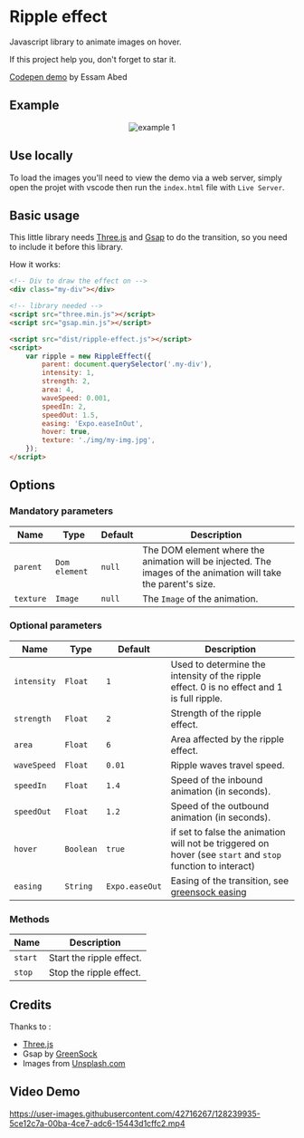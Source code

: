 # Ripple effect

Javascript library to animate images on hover.

If this project help you, don't forget to star it.

[Codepen demo](https://codepen.io/Sabosuke/pen/eYWLGjv) by Essam Abed

## Example
<p align="center">
    <img alt="example 1" src="gifs/ripple-effect-demo.gif">
</p>

## Use locally
To load the images you'll need to view the demo via a web server, simply open the projet with vscode then run the `index.html` file with `Live Server`.

## Basic usage

This little library needs [Three.js](https://threejs.org) and [Gsap](https://greensock.com/) to do the transition, so you need to include it before this library.

How it works:

```html
<!-- Div to draw the effect on -->
<div class="my-div"></div>

<!-- library needed -->
<script src="three.min.js"></script>
<script src="gsap.min.js"></script>

<script src="dist/ripple-effect.js"></script>
<script>
    var ripple = new RippleEffect({
        parent: document.querySelector('.my-div'),
        intensity: 1,
        strength: 2,
        area: 4,
        waveSpeed: 0.001,
        speedIn: 2,
        speedOut: 1.5,
        easing: 'Expo.easeInOut',
        hover: true,
        texture: './img/my-img.jpg',
    });
</script>
```

## Options

### Mandatory parameters

| Name                    | Type            | Default         | Description |
|-------------------------|-----------------|-----------------|-------------|
|`parent`                 | `Dom element`   | `null`          | The DOM element where the animation will be injected. The images of the animation will take the parent's size. |
|`texture`                | `Image`         | `null`          | The `Image` of the animation. |

### Optional parameters

| Name                    | Type      | Default         | Description |
|-------------------------|-----------|-----------------|-------------|
|`intensity`              | `Float`   | `1`             | Used to determine the intensity of the ripple effect. 0 is no effect and 1 is full ripple. |
|`strength`               | `Float`   | `2`             | Strength of the ripple effect. |
|`area`                   | `Float`   | `6`             | Area affected by the ripple effect. |
|`waveSpeed`              | `Float`   | `0.01`          | Ripple waves travel speed. |
|`speedIn`                | `Float`   | `1.4`           | Speed of the inbound animation (in seconds). |
|`speedOut`               | `Float`   | `1.2`           | Speed of the outbound animation (in seconds). |
|`hover`                  | `Boolean` | `true`          | if set to false the animation will not be triggered on hover (see `start` and `stop` function to interact) |
|`easing`                 | `String`  | `Expo.easeOut`  | Easing of the transition, see [greensock easing](https://greensock.com/ease-visualizer)|image width` example: `1080 / 1920` |

### Methods

| Name                    | Description             |
|-------------------------|-------------------------|
|`start`                  | Start the ripple effect.|
|`stop`                   | Stop the ripple effect. |

## Credits
Thanks to :
*   [Three.js](https://threejs.org)
*   Gsap by [GreenSock](https://greensock.com/)
*   Images from [Unsplash.com](http://unsplash.com/)

## Video Demo

https://user-images.githubusercontent.com/42716267/128239935-5ce12c7a-00ba-4ce7-adc6-15443d1cffc2.mp4

